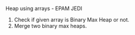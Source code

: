 Heap using arrays - EPAM JEDI
  1. Check if given array is Binary Max Heap or not.
  2. Merge two binary max heaps.
